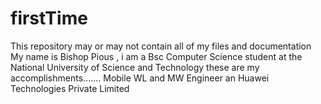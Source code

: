 # firstTime
This repository may or may not contain all of my files and documentation
My name is Bishop Pious , i am a Bsc Computer Science student at the National University of Science and Technology
these are my accomplishments....... Mobile WL and MW Engineer an Huawei Technologies Private Limited
